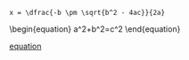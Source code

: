```mathjax
x = \dfrac{-b \pm \sqrt{b^2 - 4ac}}{2a}
```

\begin{equation}
  a^2+b^2=c^2
\end{equation}

[equation](https://www.sciweavers.org/tex2img.php?eq=x%20%3D%20%5Cdfrac%7B-b%20%5Cpm%20%5Csqrt%7Bb%5E2%20-%204ac%7D%7D%7B2a%7D&bc=White&fc=Black&im=png&fs=12&ff=arev&edit=0)
